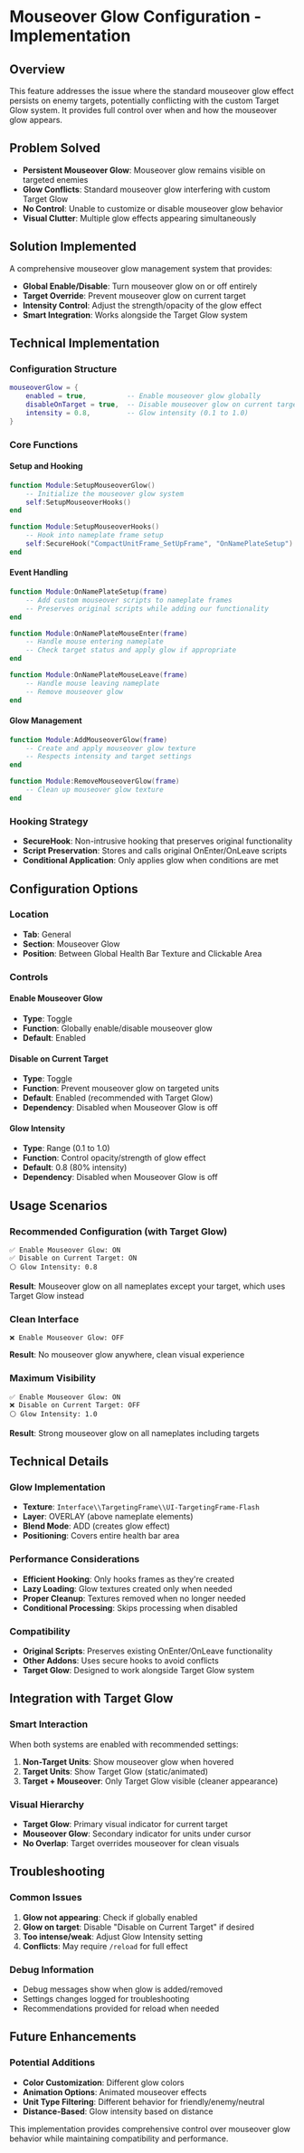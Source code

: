 # Mouseover Glow Configuration - Implementation

## Overview
This feature addresses the issue where the standard mouseover glow effect persists on enemy targets, potentially conflicting with the custom Target Glow system. It provides full control over when and how the mouseover glow appears.

## Problem Solved
- **Persistent Mouseover Glow**: Mouseover glow remains visible on targeted enemies
- **Glow Conflicts**: Standard mouseover glow interfering with custom Target Glow
- **No Control**: Unable to customize or disable mouseover glow behavior
- **Visual Clutter**: Multiple glow effects appearing simultaneously

## Solution Implemented
A comprehensive mouseover glow management system that provides:
- **Global Enable/Disable**: Turn mouseover glow on or off entirely
- **Target Override**: Prevent mouseover glow on current target
- **Intensity Control**: Adjust the strength/opacity of the glow effect
- **Smart Integration**: Works alongside the Target Glow system

## Technical Implementation

### Configuration Structure
```lua
mouseoverGlow = {
    enabled = true,          -- Enable mouseover glow globally
    disableOnTarget = true,  -- Disable mouseover glow on current target
    intensity = 0.8,         -- Glow intensity (0.1 to 1.0)
}
```

### Core Functions

#### Setup and Hooking
```lua
function Module:SetupMouseoverGlow()
    -- Initialize the mouseover glow system
    self:SetupMouseoverHooks()
end

function Module:SetupMouseoverHooks()
    -- Hook into nameplate frame setup
    self:SecureHook("CompactUnitFrame_SetUpFrame", "OnNamePlateSetup")
end
```

#### Event Handling
```lua
function Module:OnNamePlateSetup(frame)
    -- Add custom mouseover scripts to nameplate frames
    -- Preserves original scripts while adding our functionality
end

function Module:OnNamePlateMouseEnter(frame)
    -- Handle mouse entering nameplate
    -- Check target status and apply glow if appropriate
end

function Module:OnNamePlateMouseLeave(frame)
    -- Handle mouse leaving nameplate
    -- Remove mouseover glow
end
```

#### Glow Management
```lua
function Module:AddMouseoverGlow(frame)
    -- Create and apply mouseover glow texture
    -- Respects intensity and target settings
end

function Module:RemoveMouseoverGlow(frame)
    -- Clean up mouseover glow texture
end
```

### Hooking Strategy
- **SecureHook**: Non-intrusive hooking that preserves original functionality
- **Script Preservation**: Stores and calls original OnEnter/OnLeave scripts
- **Conditional Application**: Only applies glow when conditions are met

## Configuration Options

### Location
- **Tab**: General
- **Section**: Mouseover Glow
- **Position**: Between Global Health Bar Texture and Clickable Area

### Controls

#### Enable Mouseover Glow
- **Type**: Toggle
- **Function**: Globally enable/disable mouseover glow
- **Default**: Enabled

#### Disable on Current Target
- **Type**: Toggle  
- **Function**: Prevent mouseover glow on targeted units
- **Default**: Enabled (recommended with Target Glow)
- **Dependency**: Disabled when Mouseover Glow is off

#### Glow Intensity
- **Type**: Range (0.1 to 1.0)
- **Function**: Control opacity/strength of glow effect
- **Default**: 0.8 (80% intensity)
- **Dependency**: Disabled when Mouseover Glow is off

## Usage Scenarios

### Recommended Configuration (with Target Glow)
```
✅ Enable Mouseover Glow: ON
✅ Disable on Current Target: ON  
⚪ Glow Intensity: 0.8
```
**Result**: Mouseover glow on all nameplates except your target, which uses Target Glow instead

### Clean Interface
```
❌ Enable Mouseover Glow: OFF
```
**Result**: No mouseover glow anywhere, clean visual experience

### Maximum Visibility
```
✅ Enable Mouseover Glow: ON
❌ Disable on Current Target: OFF
⚪ Glow Intensity: 1.0
```
**Result**: Strong mouseover glow on all nameplates including targets

## Technical Details

### Glow Implementation
- **Texture**: `Interface\\TargetingFrame\\UI-TargetingFrame-Flash`
- **Layer**: OVERLAY (above nameplate elements)
- **Blend Mode**: ADD (creates glow effect)
- **Positioning**: Covers entire health bar area

### Performance Considerations
- **Efficient Hooking**: Only hooks frames as they're created
- **Lazy Loading**: Glow textures created only when needed
- **Proper Cleanup**: Textures removed when no longer needed
- **Conditional Processing**: Skips processing when disabled

### Compatibility
- **Original Scripts**: Preserves existing OnEnter/OnLeave functionality
- **Other Addons**: Uses secure hooks to avoid conflicts
- **Target Glow**: Designed to work alongside Target Glow system

## Integration with Target Glow

### Smart Interaction
When both systems are enabled with recommended settings:
1. **Non-Target Units**: Show mouseover glow when hovered
2. **Target Units**: Show Target Glow (static/animated)
3. **Target + Mouseover**: Only Target Glow visible (cleaner appearance)

### Visual Hierarchy
- **Target Glow**: Primary visual indicator for current target
- **Mouseover Glow**: Secondary indicator for units under cursor
- **No Overlap**: Target overrides mouseover for clean visuals

## Troubleshooting

### Common Issues
1. **Glow not appearing**: Check if globally enabled
2. **Glow on target**: Disable "Disable on Current Target" if desired
3. **Too intense/weak**: Adjust Glow Intensity setting
4. **Conflicts**: May require `/reload` for full effect

### Debug Information
- Debug messages show when glow is added/removed
- Settings changes logged for troubleshooting
- Recommendations provided for reload when needed

## Future Enhancements

### Potential Additions
- **Color Customization**: Different glow colors
- **Animation Options**: Animated mouseover effects
- **Unit Type Filtering**: Different behavior for friendly/enemy/neutral
- **Distance-Based**: Glow intensity based on distance

This implementation provides comprehensive control over mouseover glow behavior while maintaining compatibility and performance.